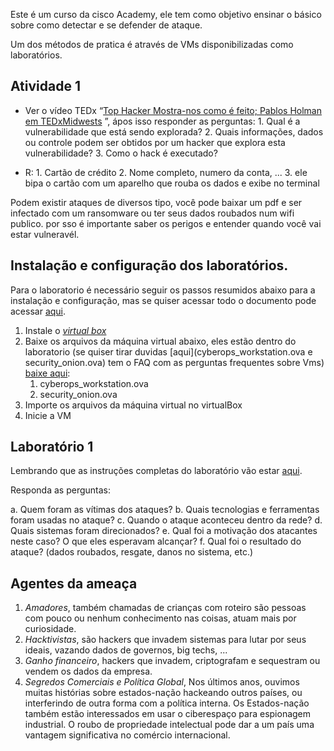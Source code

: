 Este é um curso da cisco Academy, ele tem como objetivo ensinar o básico sobre como detectar e se defender de ataque.

Um dos métodos de pratica é através de VMs disponibilizadas como laboratórios.

## Atividade 1
- Ver o vídeo TEDx “[Top Hacker Mostra-nos como é feito; Pablos Holman em TEDxMidwests](https://www.youtube.com/watch?v=hqKafI7Amd8) ”, ápos isso responder as perguntas:
	  1.  Qual é a vulnerabilidade que está sendo explorada?
	  2. Quais informações, dados ou controle podem ser obtidos por  um hacker que explora esta vulnerabilidade?
	  3. Como o hack é executado?

- R:
	  1.  Cartão de crédito
	  2. Nome completo, numero da conta, ...
	  3.  ele bipa o cartão com um aparelho que rouba os dados e exibe no terminal
	

Podem existir ataques de diversos tipo, você pode baixar um pdf e ser infectado com um ransomware ou ter seus dados roubados num wifi publico. por sso é importante saber os perigos e entender quando você vai estar vulneravél.

## Instalação e configuração dos laboratórios.
Para o laboratorio é necessário seguir os passos resumidos abaixo para a instalação e configuração, mas se quiser acessar todo o documento pode acessar [aqui](obsidian://open?vault=obsidian&file=Seguran%C3%A7a%2FCyberOps%20-%20CiscoAcademy%2FAnexos%2F1.1.5-lab---installing-the-virtual-machines_pt-BR.pdf).
1. Instale o *[virtual box](http://www.oracle.com/technetwork/server-storage/virtualbox/downloads/index.html)*
2. Baixe os arquivos da máquina virtual abaixo, eles estão dentro do laboratorio (se quiser tirar duvidas [aqui](cyberops_workstation.ova e security_onion.ova) tem o FAQ com as perguntas frequentes sobre Vms) [baixe aqui](https://www.mediafire.com/file/n9rej2d7okdyfid/vms_zip_cyber.tar.gz/file):
	1. cyberops_workstation.ova 
	2. security_onion.ova
3. Importe os arquivos da máquina virtual no virtualBox
4. Inicie a VM
## Laboratório 1
Lembrando que as instruções completas do laboratório vão estar [aqui](obsidian://open?vault=obsidian&file=Seguran%C3%A7a%2FCyberOps%20-%20CiscoAcademy%2FAnexos%2F1.1.6-lab---cybersecurity-case-studies_pt-BR.pdf).

Responda as perguntas:

a. Quem foram as vítimas dos ataques?
b. Quais tecnologias e ferramentas foram usadas no ataque?
c. Quando o ataque aconteceu dentro da rede?
d. Quais sistemas foram direcionados?
e. Qual foi a motivação dos atacantes neste caso? O que eles esperavam alcançar?
f. Qual foi o resultado do ataque? (dados roubados, resgate, danos no sistema, etc.)

## Agentes  da ameaça

1. *Amadores*, também chamadas de crianças com roteiro são pessoas com pouco ou nenhum conhecimento nas coisas, atuam mais por curiosidade.
2. *Hacktivistas*, são hackers que invadem sistemas para lutar por seus ideais, vazando dados de governos, big techs, ...
3. *Ganho financeiro*, hackers que invadem, criptografam e sequestram ou vendem os dados da empresa.
4. *Segredos Comerciais e Política Global*, Nos últimos anos, ouvimos muitas histórias sobre estados-nação hackeando outros países, ou interferindo de outra forma com a política interna. Os Estados-nação também estão interessados em usar o ciberespaço para espionagem industrial. O roubo de propriedade intelectual pode dar a um país uma vantagem significativa no comércio internacional.





